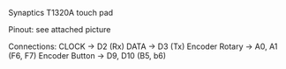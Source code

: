 Synaptics T1320A touch pad

Pinout: see attached picture

Connections:
CLOCK -> D2 (Rx)
DATA  -> D3 (Tx)
Encoder Rotary -> A0, A1 (F6, F7)
Encoder Button -> D9, D10 (B5, b6)
